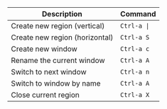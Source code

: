 |Description|Command|
|---|---|
|Create new region (vertical)|`Ctrl-a \|`|
|Create new region (horizontal)|`Ctrl-a S`|
|Create new window|`Ctrl-a c`|
|Rename the current window|`Ctrl-a A`|
|Switch to next window|`Ctrl-a n`|
|Switch to window by name|`Ctrl-a A`|
|Close current region|`Ctrl-a X`|
